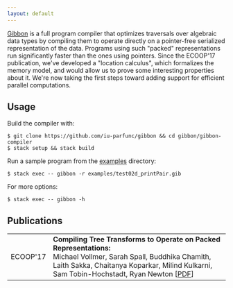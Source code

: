 ```yaml
---
layout: default
---
```


<!-- <div> -->
<!-- <img class="centered img-70" src="static/gibbon.png"> -->
<!-- </div> -->

[Gibbon](https://github.com/iu-parfunc/gibbon/tree/master/gibbon-compiler) is a full program compiler that optimizes traversals over algebraic data types by compiling them to operate directly on a pointer-free serialized representation of the data. Programs using such "packed" representations run significantly faster than the ones using pointers. Since the ECOOP'17 publication, we've developed a "location calculus", which formalizes the memory model, and would allow us to prove some interesting properties about it. We're now taking the first steps toward adding support for efficient parallel computations.

## Usage

Build the compiler with:

    $ git clone https://github.com/iu-parfunc/gibbon && cd gibbon/gibbon-compiler
    $ stack setup && stack build

Run a sample program from the [examples](https://github.com/iu-parfunc/gibbon/tree/master/gibbon-compiler/examples) directory:

    $ stack exec -- gibbon -r examples/test02d_printPair.gib


For more options:

    $ stack exec -- gibbon -h


<div id="publications">

<h2>Publications</h2>

<table>
<tr>
<td>ECOOP'17</td>
<td><b> Compiling Tree Transforms to Operate on Packed Representations:<br/></b> Michael Vollmer, Sarah
Spall, Buddhika Chamith, Laith Sakka, Chaitanya Koparkar, Milind Kulkarni, Sam Tobin-Hochstadt, Ryan Newton [<a href="http://drops.dagstuhl.de/opus/volltexte/2017/7273/pdf/LIPIcs-ECOOP-2017-26.pdf" target="_blank">PDF</a>]</td>
</tr>
</table>

</div>

